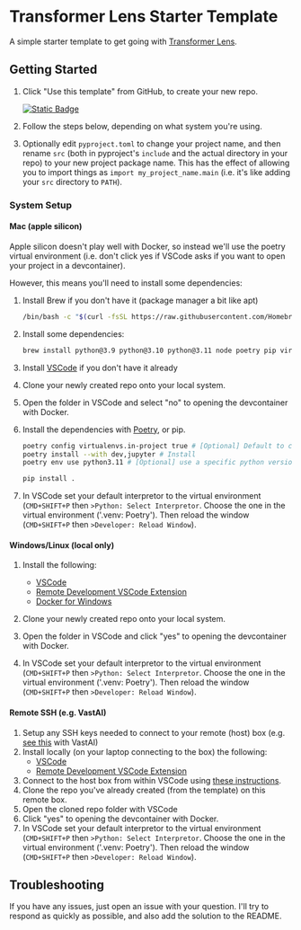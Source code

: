 # Transformer Lens Starter Template

A simple starter template to get going with [Transformer
Lens](https://github.com/neelnanda-io/TransformerLens).

## Getting Started

1. Click "Use this template" from GitHub, to create your new repo.

   [![Static
   Badge](https://img.shields.io/badge/Use%20the%20template-rgb(31%2C%20136%2C%2061)?style=for-the-badge&logo=github)
   ](https://github.com/new?template_name=transformer-lens-starter-template&template_owner=alan-cooney)

2. Follow the steps below, depending on what system you're using.
3. Optionally edit `pyproject.toml` to change your project name, and then rename `src` (both in
   pyproject's `include` and the actual directory in your repo) to your new project package name.
   This has the effect of allowing you to import things as `import my_project_name.main` (i.e. it's
   like adding your `src` directory to `PATH`).

### System Setup

#### Mac (apple silicon)

Apple silicon doesn't play well with Docker, so instead we'll use the poetry virtual environment
(i.e. don't click yes if VSCode asks if you want to open your project in a devcontainer).

However, this means you'll need to install some dependencies:

1. Install Brew if you don't have it (package manager a bit like apt)

    ```bash
    /bin/bash -c "$(curl -fsSL https://raw.githubusercontent.com/Homebrew/install/HEAD/install.sh)"
    ```

2. Install some dependencies:

   ```bash
   brew install python@3.9 python@3.10 python@3.11 node poetry pip virtualenv
   ```

3. Install [VSCode](https://code.visualstudio.com/) if you don't have it already
4. Clone your newly created repo onto your local system.
5. Open the folder in VSCode and select "no" to opening the devcontainer with Docker.
6. Install the dependencies with [Poetry](https://github.com/python-poetry/poetry), or pip.

   ```bash
   poetry config virtualenvs.in-project true # [Optional] Default to creating .venv in project dir
   poetry install --with dev,jupyter # Install
   poetry env use python3.11 # [Optional] use a specific python version
   ```

   ```bash
   pip install .
   ```

7. In VSCode set your default interpretor to the virtual environment (`CMD+SHIFT+P` then `>Python:
   Select Interpretor`. Choose the one in the virtual environment ('.venv: Poetry'). Then reload the
   window (`CMD+SHIFT+P` then `>Developer: Reload Window`).

#### Windows/Linux (local only)

1. Install the following:

   - [VSCode](https://code.visualstudio.com/)
   - [Remote Development VSCode
     Extension](https://marketplace.visualstudio.com/items?itemName=ms-vscode-remote.vscode-remote-extensionpack)
   - [Docker for Windows](https://docs.docker.com/desktop/install/windows-install/)

2. Clone your newly created repo onto your local system.
3. Open the folder in VSCode and click "yes" to opening the devcontainer with Docker.
4. In VSCode set your default interpretor to the virtual environment (`CMD+SHIFT+P` then `>Python:
   Select Interpretor`. Choose the one in the virtual environment ('.venv: Poetry'). Then reload the
   window (`CMD+SHIFT+P` then `>Developer: Reload Window`).

#### Remote SSH (e.g. VastAI)

1. Setup any SSH keys needed to connect to your remote (host) box (e.g. [see
   this](https://vast.ai/faq#SSH) with VastAI)
2. Install locally (on your laptop connecting to the box) the following:
   - [VSCode](https://code.visualstudio.com/)
   - [Remote Development VSCode
     Extension](https://marketplace.visualstudio.com/items?itemName=ms-vscode-remote.vscode-remote-extensionpack)
3. Connect to the host box from within VSCode using [these
   instructions](https://code.visualstudio.com/docs/remote/ssh-tutorial#_connect-using-ssh).
4. Clone the repo you've already created (from the template) on this remote box.
5. Open the cloned repo folder with VSCode
6. Click "yes" to opening the devcontainer with Docker.
7. In VSCode set your default interpretor to the virtual environment (`CMD+SHIFT+P` then `>Python:
   Select Interpretor`. Choose the one in the virtual environment ('.venv: Poetry'). Then reload the
   window (`CMD+SHIFT+P` then `>Developer: Reload Window`).

## Troubleshooting

If you have any issues, just open an issue with your question. I'll try to respond as quickly as
possible, and also add the solution to the README.
